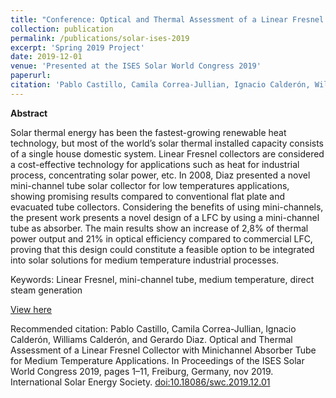 ```yaml
---
title: "Conference: Optical and Thermal Assessment of a Linear Fresnel Collector with Minichannel Absorber Tube for Medium Temperature Applications"
collection: publication
permalink: /publications/solar-ises-2019
excerpt: 'Spring 2019 Project'
date: 2019-12-01
venue: 'Presented at the ISES Solar World Congress 2019'
paperurl: 
citation: 'Pablo Castillo, Camila Correa-Jullian, Ignacio Calderón, Williams Calderón, and Gerardo Diaz. Optical and Thermal Assessment of a Linear Fresnel Collector with Minichannel Absorber Tube for Medium Temperature Applications. In Proceedings of the ISES Solar World Congress 2019, pages 1–11, Freiburg, Germany, nov 2019. International Solar Energy Society. doi:10.18086/swc.2019.12.01'
---
```

**Abstract**

Solar thermal energy has been the fastest-growing renewable heat technology, but most of the world’s solar thermal installed capacity consists of a single house domestic system. Linear Fresnel collectors are considered a cost-effective technology for applications such as heat for industrial process, concentrating solar power, etc. In 2008, Diaz presented a novel mini-channel tube solar collector for low temperatures applications, showing promising results compared to conventional flat plate and evacuated tube collectors. Considering the benefits of using mini-channels, the present work presents a novel design of a LFC by using a mini-channel tube as absorber. The main results show an increase of 2,8% of thermal power output and 21% in optical efficiency compared to commercial LFC, proving that this design could constitute a feasible option to be integrated into solar solutions for medium temperature industrial processes.

Keywords: Linear Fresnel, mini-channel tube, medium temperature, direct steam generation

[View here](https://github.com/CamCorreaJullian/CamCorreaJullian.github.io/files/8911513/swc2019-0050-Castillo.pdf)

Recommended citation: Pablo Castillo, Camila Correa-Jullian, Ignacio Calderón, Williams Calderón, and Gerardo Diaz. Optical and Thermal Assessment of a Linear Fresnel Collector with Minichannel Absorber Tube for Medium Temperature Applications. In Proceedings of the ISES Solar World Congress 2019, pages 1–11, Freiburg, Germany, nov 2019. International Solar Energy Society. [doi:10.18086/swc.2019.12.01](http://proceedings.ises.org/?doi=swc.2019.12.01)
